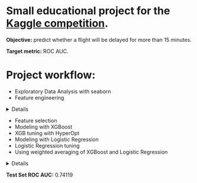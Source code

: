 # Small educational project for the [Kaggle competition](https://www.kaggle.com/competitions/flight-delays-fall-2018).

**Objective:** predict whether a flight will be delayed for more than 15 minutes.

**Target metric:** ROC AUC.

# Project workflow:
* Exploratory Data Analysis with seaborn
* Feature engineering
  
<details>
    <summary>Details</summary>
<p></p>
Add about 15 new features. Most of which are related to departure time. This improved the metric by ~2.3 percent.

Potential new features:
- Distance related.
- Geographical: for example, the latitude and longitude of the origin cities or their average temperature.

---

</details>

* Feature selection
* Modeling with XGBoost
* XGB tuning with HyperOpt
* Modeling with Logistic Regression
* Logistic Regression tuning
* Using weighted averaging of XGBoost and Logistic Regression

<details>
  <summary>Details</summary>
<p></p>
It improved the result by about 0.03 percent.

XGBoost weight is 0.985, so it might be worth looking for a better linear model.

---

</details>

**Test Set ROC AUC:** 0.74119




